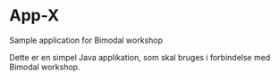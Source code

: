 # App-X
Sample application for Bimodal workshop

Dette er en simpel Java applikation, som skal bruges i forbindelse med Bimodal workshop.
